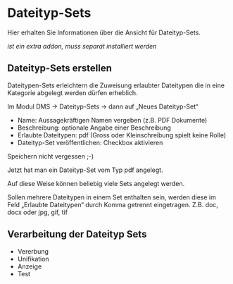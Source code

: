# Dateityp-Sets

Hier erhalten Sie Informationen über die Ansicht für Dateityp-Sets.

*ist ein extra addon, muss separat installiert werden*

## Dateityp-Sets erstellen
Dateitypen-Sets erleichtern die Zuweisung erlaubter Dateitypen die in eine Kategorie abgelegt werden dürfen erheblich.

Im Modul DMS → Dateityp-Sets → dann auf „Neues Dateityp-Set“

* Name: Aussagekräftigen Namen vergeben (z.B. PDF Dokumente)
* Beschreibung: optionale Angabe einer Beschreibung
* Erlaubte Dateitypen: pdf (Gross oder Kleinschreibung spielt keine Rolle)
* Dateityp-Set veröffentlichen: Checkbox aktivieren

Speichern nicht vergessen ;-)

Jetzt hat man ein Dateityp-Set vom Typ pdf angelegt.

Auf diese Weise können beliebig viele Sets angelegt werden.

Sollen mehrere Dateitypen in einem Set enthalten sein, werden diese im Feld „Erlaubte Dateitypen“ durch Komma getrennt eingetragen. Z.B. doc, docx oder jpg, gif, tif

## Verarbeitung der Dateityp Sets

* Vererbung
* Unifikation
* Anzeige
* Test
